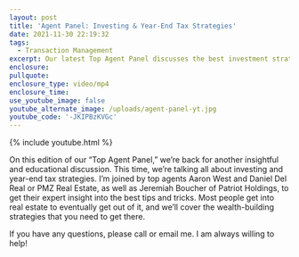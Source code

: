 ```yaml
---
layout: post
title: 'Agent Panel: Investing & Year-End Tax Strategies'
date: 2021-11-30 22:19:32
tags:
  - Transaction Management
excerpt: Our latest Top Agent Panel discusses the best investment strategies.
enclosure:
pullquote:
enclosure_type: video/mp4
enclosure_time:
use_youtube_image: false
youtube_alternate_image: /uploads/agent-panel-yt.jpg
youtube_code: '-JKIPBzKVGc'
---
```

{% include youtube.html %}

On this edition of our “Top Agent Panel,” we’re back for another insightful and educational discussion. This time, we’re talking all about investing and year-end tax strategies. I’m joined by top agents Aaron West and Daniel Del Real or PMZ Real Estate, as well as Jeremiah Boucher of Patriot Holdings, to get their expert insight into the best tips and tricks. Most people get into real estate to eventually get out of it, and we’ll cover the wealth-building strategies that you need to get there.

If you have any questions, please call or email me. I am always willing to help\!
